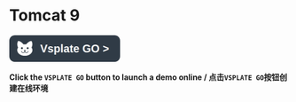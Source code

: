 # Tomcat 9

<a href="https://www.vsplate.com/?docker-compose=https://github.com/vsplate/dcenvs/tomcat/9"><img alt="VSPLATE GO" src="https://raw.githubusercontent.com/vsplate/images/master/vsgo_btn.png" width="200px"></a>

**Click the `VSPLATE GO` button to launch a demo online / 点击`VSPLATE GO`按钮创建在线环境**
